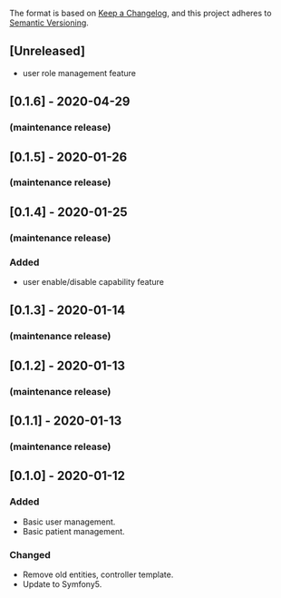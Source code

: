 The format is based on [Keep a Changelog](https://keepachangelog.com/en/1.0.0/),
and this project adheres to [Semantic Versioning](https://semver.org/spec/v2.0.0.html).

## [Unreleased]
- user role management feature


## [0.1.6] - 2020-04-29
### (maintenance release)

## [0.1.5] - 2020-01-26
### (maintenance release)

## [0.1.4] - 2020-01-25
### (maintenance release)
### Added
- user enable/disable capability feature

## [0.1.3] - 2020-01-14
### (maintenance release)

## [0.1.2] - 2020-01-13
### (maintenance release)

## [0.1.1] - 2020-01-13
### (maintenance release) 

## [0.1.0] - 2020-01-12
### Added 
- Basic user management.
- Basic patient management.

### Changed
- Remove old entities, controller template.
- Update to Symfony5.  
